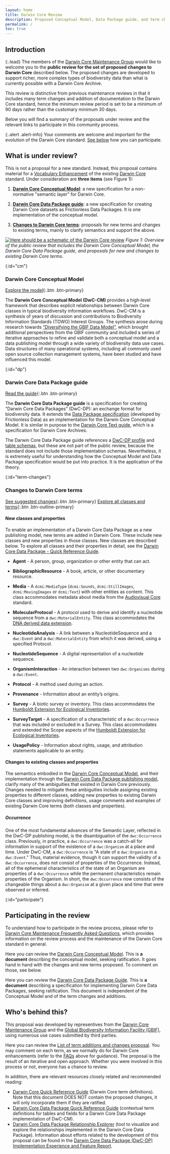 ```yaml
---
layout: home
title: Darwin Core Review
description: Proposed Conceptual Model, Data Package guide, and term changes
permalink: /
toc: true
---
```


## Introduction

{:.lead}
The members of the [Darwin Core Maintenance Group](https://www.tdwg.org/community/dwc/) would like to welcome you to the **public review for the set of proposed changes to Darwin Core** described below. The proposed changes are developed to support richer, more complex types of biodiversity data than what is currently possible with a Darwin Core Archive.

This review is distinctive from previous maintenance reviews in that it includes many term changes and addition of documentation to the Darwin Core standard, hence the minimum review period is set to be a minimum of 90 days rather than the customary minimum 30 days.

Below you will find a summary of the proposals under review and the relevant links to participate in this community process.

{:.alert .alert-info}
Your comments are welcome and important for the evolution of the Darwin Core standard. [See below](#participate) how you can participate.

## What is under review?

This is not a proposal for a new standard. Instead, this proposal contains material for a [Vocabulary Enhancement](https://github.com/tdwg/vocab/blob/master/vms/maintenance-specification.md#4-vocabulary-enhancements) of the existing [Darwin Core](https://dwc.tdwg.org/) standard. Under consideration are **three items** (see Figure 1):

1. [**Darwin Core Conceptual Model**](#cm): a new specification for a non-normative "semantic layer" for Darwin Core.

2. [**Darwin Core Data Package guide**](#dp): a new specification for creating Darwin Core datasets as Frictionless Data Packages. It is one implementation of the conceptual model.

3. [**Changes to Darwin Core terms**](#term-changes): proposals for new terms and changes to existing terms, mainly to clarify semantics and support the above.

[![Here should be a schematic of the Darwin Core review](images/dwc_review_schematic.png "Darwin Core Review")](images/dwc_review_schematic.png)
_Figure 1: Overview of the public review that includes the Darwin Core Conceptual Model, the Darwin Core Data Package guide, and proposals for new and changes to existing Darwin Core terms._

{:id="cm"}
### Darwin Core Conceptual Model

[Explore the model](cm/){:.btn .btn-primary}

The **Darwin Core Conceptual Model (DwC-CM)** provides a high‑level framework that describes explicit relationships between Darwin Core classes in typical biodiversity information workflows. DwC-CM is a synthesis of years of discussion and contributions to Biodiversity Information Standards (TDWG) Interest Groups. The synthesis arose during research towards [“Diversifying the GBIF Data Model”](https://www.gbif.org/new-data-model), which brought additional perspectives from the GBIF community and included a series of iterative approaches to refine and validate both a conceptual model and a data publishing model through a wide variety of biodiversity data use cases. Data structures of many operational systems, including all commonly used open source collection management systems, have been studied and have influenced this model.

{:id="dp"}
### Darwin Core Data Package guide

[Read the guide](dp/){:.btn .btn-primary}

The **Darwin Core Data Package guide** is a specification for creating “Darwin Core Data Packages” (DwC-DP): an exchange format for biodiversity data. It extends the [Data Package specification](https://specs.frictionlessdata.io/) (developed by Frictionless Data) as an implementation for the Darwin Core Conceptual Model. It is similar in purpose to the [Darwin Core Text guide](https://dwc.tdwg.org/text/), which is a specification for Darwin Core Archives.

The Darwin Core Data Package guide references a [DwC-DP profile](dp/#32-package-level-properties) and [table schemas](dp/#dwc-dp-tables), but these are not part of the public review, because the standard does not include those implementation schemas. Nevertheless, it is extremely useful for understanding how the Conceptual Model and Data Package specification would be put into practice. It is the application of the theory.

{:id="term-changes"}
### Changes to Darwin Core terms

[See suggested changes](https://github.com/tdwg/dwc/milestone/20){:.btn .btn-primary}
[Explore all classes and terms](qrg/){:.btn .btn-outline-primary}

#### New classes and properties

To enable an implementation of a Darwin Core Data Package as a new publishing model, new terms are added in Darwin Core. These include new classes and new properties in those classes. New classes are described below. To explore all classes and their properties in detail, see the [Darwin Core Data Package - Quick Reference Guide](qrg/).

- **Agent** - A person, group, organization or other entity that can act.

- **BibliographicResource** - A book, article, or other documentary resource.

- **Media** - A `dcmi:MediaType` (`dcmi:Sounds`, `dcmi:StillImages`, `dcmi:MovingImages` or `dcmi:Text`) with other entities as content. This class accommodates metadata about media from the [Audiovisual Core](https://ac.tdwg.org/) standard.

- **MolecularProtocol** - A protocol used to derive and identify a nucleotide sequence from a `dwc:MaterialEntity`. This class accommodates the [DNA derived data extension](https://rs.gbif.org/extension/gbif/1.0/dna_derived_data_2024-07-11.xml).

- **NucleotideAnalysis** - A link between a NucleotideSequence and a `dwc:Event` and a `dwc:MaterialEntity` from which it was derived, using a specified Protocol.

- **NucleotideSequence** - A digital representation of a nucleotide sequence.

- **OrganismInteraction** - An interaction between two `dwc:Organisms` during a `dwc:Event`.

- **Protocol** - A method used during an action.

- **Provenance** - Information about an entity’s origins.

- **Survey** - A biotic survey or inventory. This class accommodates the [Humboldt Extension for Ecological Inventories](https://eco.tdwg.org/).

-  **SurveyTarget** - A specification of a characteristic of a `dwc:Occurrence` that was included or excluded in a Survey. This class accommodates and extended the Scope aspects of the [Humboldt Extension for Ecological Inventories](https://eco.tdwg.org/).

- **UsagePolicy** - Information about rights, usage, and attribution statements applicable to an entity.

#### Changes to existing classes and properties

The semantics embodied in the [Darwin Core Conceptual Model](#dwc-cm), and their implementation through the [Darwin Core Data Package publishing model](qrg/), clarify many of the ambiguities that existed in Darwin Core previously. Changes needed to mitigate these ambiguities include assigning existing properties to different classes, adding new properties to existing Darwin Core classes and improving definitions, usage comments and examples of existing Darwin Core terms (both classes and properties).

##### Occurrence

One of the most fundamental advances of the Semantic Layer, reflected in the DwC-DP publishing model, is the disambiguation of the `dwc:Occurrence` class. Previously, in practice, a `dwc:Occurrence` was a catch-all for information in support of the existence of a `dwc:Organism` at a place and time. Under DwC-CM, a `dwc:Occurrence` is "A state of a `dwc:Organism` in a `dwc:Event`." Thus, material evidence, though it can support the validity of a `dwc:Occurrence`, does not consist of properties of the Occurrence. Instead, all of the ephemeral characteristics of the state of an Organism are properties of a `dwc:Occurrence` while the permanent characteristics remain properties of the Organism. In short, the `dwc:Occurrence` now consists of the changeable things about a `dwc:Organism` at a given place and time that were observed or inferred.

{:id="participate"}
## Participating in the review

To understand how to participate in the review process, please refer to <a href="https://github.com/tdwg/dwc/wiki/Darwin-Core-Maintenance-Frequently-Asked-Questions" target="_blank">Darwin Core Maintenance Frequently Asked Questions</a>, which provides information on the review process and the maintenance of the Darwin Core standard in general.

Here you can review the <a href="https://gbif.github.io/dwc-dp/cm/" target="_blank">Darwin Core Conceptual Model</a>. This is **a document** describing the conceptual model, seeking ratification. It goes hand in hand with the changes and new terms proposed. To comment on those, see below.

Here you can review the <a href="https://gbif.github.io/dwc-dp/dp/">Darwin Core Data Package Guide</a>. This is **a document** describing a specification for implementing Darwin Core Data Packages, seeking ratification. This document is independent of the Conceptual Model and of the term changes and additions.
## Who's behind this?

This proposal was developed by representives from the [Darwin Core Maintenance Group](https://www.tdwg.org/community/dwc/) and the [Global Biodiversity Information Facility (GBIF)](http://www.gbif.org), using numerous use cases submitted by third parties.

Here you can review the <a href="https://github.com/tdwg/dwc/milestone/20" target="_blank">List of term additions and changes proposal</a>. You may comment on each term, as we normally do for Darwin Core enhancements (refer to the <a href="https://github.com/tdwg/dwc/wiki/Darwin-Core-Maintenance-Frequently-Asked-Questions" target="_blank">FAQs</a> above for guidance).
The proposal is the result of an iterative and open approach. Whether you were involved in this process or not, everyone has a chance to review.

In addition, there are relevant resources closely related and recommended reading:
- <a href="https://dwc.tdwg.org/terms/" target="_blank">Darwin Core Quick Reference Guide</a> (Darwin Core term definitions). Note that this document DOES NOT contain the proposed changes, it will only incorporate them if they are ratified.
- <a href="https://gbif.github.io/dwc-dp/qrg/" target="_blank">Darwin Core Data Package Quick Reference Guide</a> (contextual term definitions for tables and fields for a Darwin Core Data Package implementation of DwC-CM).
- <a href="https://gbif.github.io/dwc-dp/explorer/" target="_blank">Darwin Core Data Package Relationship Explorer</a> (tool to visualize and explore the relationships implemented in the Darwin Core Data Package).
Information about efforts related to the development of this proposal can be found in the [Darwin Core Data Package (DwC-DP) Implementation Experience and Feature Report](docs/dwc_dp_implementation_feature_reports.pdf).
